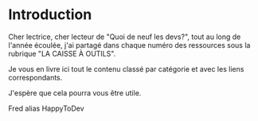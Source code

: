 # Introduction

Cher lectrice, cher lecteur de "Quoi de neuf les devs?", tout au long de l'année écoulée, j'ai partagé dans chaque numéro des ressources sous la rubrique "LA CAISSE À OUTILS".

Je vous en livre ici tout le contenu classé par catégorie et avec les liens correspondants.

J'espère que cela pourra vous être utile.

Fred alias HappyToDev

